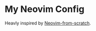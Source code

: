 # My Neovim Config

Heavly inspired by [Neovim-from-scratch](https://github.com/LunarVim/Neovim-from-scratch).
